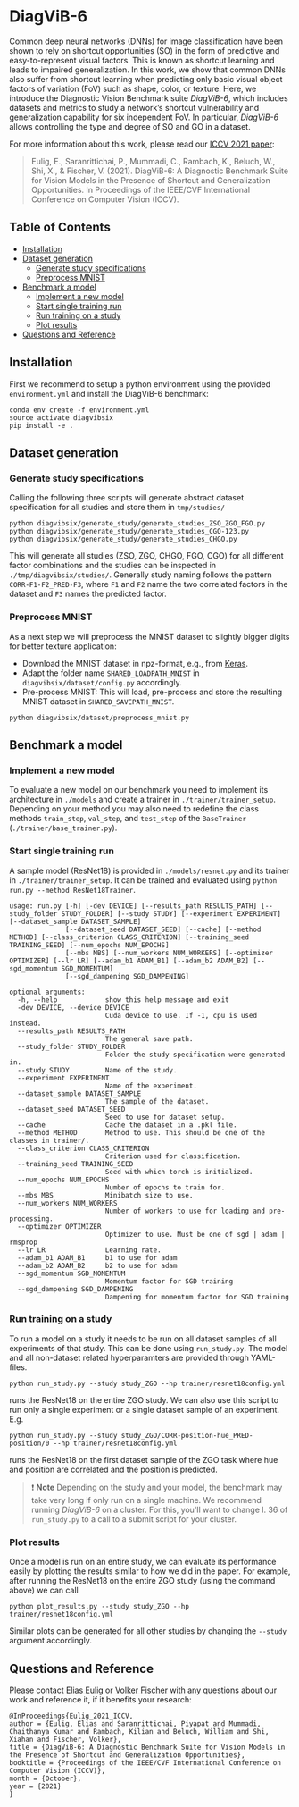 # DiagViB-6

Common deep neural networks (DNNs) for image classification have been shown to rely on shortcut opportunities (SO) in the form of predictive and easy-to-represent visual factors. This is known as shortcut learning and leads to impaired generalization. In this work, we show that common DNNs also suffer from shortcut learning when predicting only basic visual object factors of variation (FoV) such as shape, color, or texture. Here, we introduce the Diagnostic Vision Benchmark suite *DiagViB-6*, which includes datasets and metrics to study a network’s shortcut vulnerability and generalization capability for six independent FoV. In particular, *DiagViB-6* allows controlling the type and degree of SO and GO in a dataset.

For more information about this work, please read our [ICCV 2021 paper](https://arxiv.org/abs/2108.05779):

> Eulig, E., Saranrittichai, P., Mummadi, C., Rambach, K., Beluch, W., Shi, X., & Fischer, V. (2021). DiagViB-6: A Diagnostic Benchmark Suite for Vision Models in the Presence of Shortcut and Generalization Opportunities. In Proceedings of the IEEE/CVF International Conference on Computer Vision (ICCV).

## Table of Contents
- [Installation](#installation)
- [Dataset generation](#dataset-generation)
  * [Generate study specifications](#generate-study-specifications)
  * [Preprocess MNIST](#preprocess-mnist)
- [Benchmark a model](#benchmark-a-model)
  * [Implement a new model](#implement-a-new-model)
  * [Start single training run](#start-single-training-run)
  * [Run training on a study](#run-training-on-a-study)
  * [Plot results](#plot-results)
- [Questions and Reference](#questions-and-reference)


## Installation

First we recommend to setup a python environment using the provided `environment.yml` and install the DiagViB-6 benchmark:

```
conda env create -f environment.yml
source activate diagvibsix
pip install -e .
```

## Dataset generation

### Generate study specifications

Calling the following three scripts will generate abstract dataset specification for all studies and store them in `tmp/studies/`

```
python diagvibsix/generate_study/generate_studies_ZSO_ZGO_FGO.py
python diagvibsix/generate_study/generate_studies_CGO-123.py
python diagvibsix/generate_study/generate_studies_CHGO.py
```

This will generate all studies (ZSO, ZGO, CHGO, FGO, CGO) for all different factor combinations and the studies can be inspected in `./tmp/diagvibsix/studies/`.
Generally study naming follows the pattern `CORR-F1-F2_PRED-F3`, where `F1` and
`F2` name the two correlated factors in the dataset and `F3` names the predicted factor.


### Preprocess MNIST

As a next step we will preprocess the MNIST dataset to slightly bigger digits for better texture application:

* Download the MNIST dataset in npz-format, e.g., from [Keras](https://storage.googleapis.com/tensorflow/tf-keras-datasets/mnist.npz).
* Adapt the folder name `SHARED_LOADPATH_MNIST` in `diagvibsix/dataset/config.py` accordingly.
* Pre-process MNIST: This will load, pre-process and store the resulting MNIST dataset in `SHARED_SAVEPATH_MNIST`.

```
python diagvibsix/dataset/preprocess_mnist.py
```

## Benchmark a model

### Implement a new model
To evaluate a new model on our benchmark you need to implement its architecture in `./models` and create a trainer in 
`./trainer/trainer_setup`. Depending on your method you may also need to redefine the class methods `train_step`, 
`val_step`, and `test_step` of the `BaseTrainer` (`./trainer/base_trainer.py`).

### Start single training run

A sample model (ResNet18) is provided in `./models/resnet.py` and its trainer in `./trainer/trainer_setup`. It can be trained and 
evaluated using `python run.py --method ResNet18Trainer`.
```
usage: run.py [-h] [-dev DEVICE] [--results_path RESULTS_PATH] [--study_folder STUDY_FOLDER] [--study STUDY] [--experiment EXPERIMENT] [--dataset_sample DATASET_SAMPLE]
              [--dataset_seed DATASET_SEED] [--cache] [--method METHOD] [--class_criterion CLASS_CRITERION] [--training_seed TRAINING_SEED] [--num_epochs NUM_EPOCHS]
              [--mbs MBS] [--num_workers NUM_WORKERS] [--optimizer OPTIMIZER] [--lr LR] [--adam_b1 ADAM_B1] [--adam_b2 ADAM_B2] [--sgd_momentum SGD_MOMENTUM]
              [--sgd_dampening SGD_DAMPENING]

optional arguments:
  -h, --help            show this help message and exit
  -dev DEVICE, --device DEVICE
                        Cuda device to use. If -1, cpu is used instead.
  --results_path RESULTS_PATH
                        The general save path.
  --study_folder STUDY_FOLDER
                        Folder the study specification were generated in.
  --study STUDY         Name of the study.
  --experiment EXPERIMENT
                        Name of the experiment.
  --dataset_sample DATASET_SAMPLE
                        The sample of the dataset.
  --dataset_seed DATASET_SEED
                        Seed to use for dataset setup.
  --cache               Cache the dataset in a .pkl file.
  --method METHOD       Method to use. This should be one of the classes in trainer/.
  --class_criterion CLASS_CRITERION
                        Criterion used for classification.
  --training_seed TRAINING_SEED
                        Seed with which torch is initialized.
  --num_epochs NUM_EPOCHS
                        Number of epochs to train for.
  --mbs MBS             Minibatch size to use.
  --num_workers NUM_WORKERS
                        Number of workers to use for loading and pre-processing.
  --optimizer OPTIMIZER
                        Optimizer to use. Must be one of sgd | adam | rmsprop
  --lr LR               Learning rate.
  --adam_b1 ADAM_B1     b1 to use for adam
  --adam_b2 ADAM_B2     b2 to use for adam
  --sgd_momentum SGD_MOMENTUM
                        Momentum factor for SGD training
  --sgd_dampening SGD_DAMPENING
                        Dampening for momentum factor for SGD training
```

### Run training on a study
To run a model on a study it needs to be run on all dataset samples of all
experiments of that study. This can be done using `run_study.py`. The model and
all non-dataset related hyperparamters are provided through YAML-files.  

```
python run_study.py --study study_ZGO --hp trainer/resnet18config.yml
```
runs the ResNet18 on the entire ZGO study. We can also use this script to run
only a single experiment or a single dataset sample of an experiment. E.g.

```
python run_study.py --study study_ZGO/CORR-position-hue_PRED-position/0 --hp trainer/resnet18config.yml
```
runs the ResNet18 on the first dataset sample of the ZGO task where hue and position are 
correlated and the position is predicted.
> :exclamation: **Note**
Depending on the study and your model, the benchmark may take very long if only
run on a single machine. We recommend running *DiagViB-6* on a cluster. For this,
you'll want to change l. 36 of `run_study.py` to a call to a submit script for your cluster.

### Plot results
Once a model is run on an entire study, we can evaluate its performance easily by 
plotting the results similar to how we did in the paper. For example, after running the 
ResNet18 on the entire ZGO study (using the command above) we can call 
```
python plot_results.py --study study_ZGO --hp trainer/resnet18config.yml
```
Similar plots can be generated for all other studies by changing the `--study` argument accordingly.

## Questions and Reference
Please contact [Elias Eulig](mailto:elias@eeulig.com?subject=[GitHub]%20DiagViB-6)
or [Volker Fischer](mailto:volker.fischer@de.bosch.com?subject=[GitHub]%20DiagViB-6) with
any questions about our work and reference it, if it benefits your research:
```
@InProceedings{Eulig_2021_ICCV,
author = {Eulig, Elias and Saranrittichai, Piyapat and Mummadi, Chaithanya Kumar and Rambach, Kilian and Beluch, William and Shi, Xiahan and Fischer, Volker},
title = {DiagViB-6: A Diagnostic Benchmark Suite for Vision Models in the Presence of Shortcut and Generalization Opportunities},
booktitle = {Proceedings of the IEEE/CVF International Conference on Computer Vision (ICCV)},
month = {October},
year = {2021}
}
```
